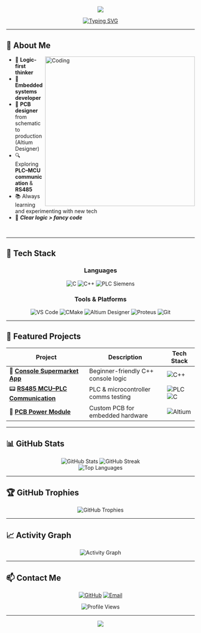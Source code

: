 # <!-- Banner -->
<p align="center">
  <img src="https://capsule-render.vercel.app/api?type=waving&color=0:0f0c29,100:302b63&height=200&section=header&text=Penny%20Dev&fontSize=50&fontColor=ffffff&fontAlignY=35&animation=fadeIn&desc=Embedded%20Developer%20%7C%20PCB%20Designer%20%7C%20C%2FC%2B%2B%20Enthusiast&descAlignY=55&descAlign=50" />
</p>

<div align="center">

[![Typing SVG](https://readme-typing-svg.herokuapp.com?font=Fira+Code&pause=1000&color=302B63&center=true&vCenter=true&width=435&lines=Logic-first+thinker;Embedded+systems+developer;PCB+designer;Always+learning+new+tech)](https://git.io/typing-svg)

</div>

---

## 👋 About Me

<img align="right" alt="Coding" width="400" src="https://media.giphy.com/media/qgQUggAC3Pfv687qPC/giphy.gif">

- 🧠 **Logic-first thinker** 
- 🔧 **Embedded systems developer**
- 📐 **PCB designer** from schematic to production (Altium Designer)
- 🔍 Exploring **PLC–MCU communication** & **RS485**
- 📚 Always learning and experimenting with new tech
- 🎯 ***Clear logic > fancy code***

<br clear="right"/>

---

## 🧰 Tech Stack

<div align="center">

### **Languages**
![C](https://img.shields.io/badge/C-00599C?style=for-the-badge&logo=c&logoColor=white)
![C++](https://img.shields.io/badge/C++-004482?style=for-the-badge&logo=cplusplus&logoColor=white)
![PLC Siemens](https://img.shields.io/badge/PLC%20Siemens-009999?style=for-the-badge&logo=siemens&logoColor=white)

### **Tools & Platforms**
![VS Code](https://img.shields.io/badge/VS%20Code-007ACC?style=for-the-badge&logo=visualstudiocode&logoColor=white)
![CMake](https://img.shields.io/badge/CMake-064F8C?style=for-the-badge&logo=cmake&logoColor=white)
![Altium Designer](https://img.shields.io/badge/Altium%20Designer-A5915F?style=for-the-badge&logo=altiumdesigner&logoColor=white)
![Proteus](https://img.shields.io/badge/Proteus-1C1C1C?style=for-the-badge)
![Git](https://img.shields.io/badge/Git-F05032?style=for-the-badge&logo=git&logoColor=white)

</div>

---

## 📌 Featured Projects

<div align="center">

| Project | Description | Tech Stack |
|---------|-------------|-----------|
| 🛒 **[Console Supermarket App](https://github.com/tinybutpenny/Console-Supermarket)** | Beginner-friendly C++ console logic | ![C++](https://img.shields.io/badge/C++-004482?style=flat-square&logo=cplusplus&logoColor=white) |
| 📟 **[RS485 MCU–PLC Communication](https://github.com/tinybutpenny/RS485-MCU-PLC)** | PLC & microcontroller comms testing | ![PLC](https://img.shields.io/badge/PLC-009999?style=flat-square) ![C](https://img.shields.io/badge/C-00599C?style=flat-square&logo=c&logoColor=white) |
| 🔌 **[PCB Power Module](https://github.com/tinybutpenny/PCB-Power-Module)** | Custom PCB for embedded hardware | ![Altium](https://img.shields.io/badge/Altium-A5915F?style=flat-square) |

</div>

---

## 📊 GitHub Stats

<div align="center">
  <img src="https://github-readme-stats.vercel.app/api?username=tinybutpenny&show_icons=true&theme=gradient&hide_border=true&bg_color=0f0c29,302b63" alt="GitHub Stats" />
  <img src="https://github-readme-streak-stats.herokuapp.com/?user=tinybutpenny&theme=gradient&hide_border=true&background=0f0c29,302b63" alt="GitHub Streak" />
</div>

<div align="center">
  <img src="https://github-readme-stats.vercel.app/api/top-langs/?username=tinybutpenny&layout=compact&theme=gradient&hide_border=true&bg_color=0f0c29,302b63" alt="Top Languages" />
</div>

---

## 🏆 GitHub Trophies

<div align="center">
  <img src="https://github-profile-trophy.vercel.app/?username=tinybutpenny&theme=radical&no-frame=true&no-bg=false&margin-w=4&row=1" alt="GitHub Trophies" />
</div>

---

## 📈 Activity Graph

<div align="center">
  <img src="https://github-readme-activity-graph.vercel.app/graph?username=tinybutpenny&custom_title=Penny's%20Contribution%20Graph&bg_color=0f0c29&color=302b63&line=ffffff&point=ffffff&area=true&hide_border=true" alt="Activity Graph" />
</div>

---

## 📫 Contact Me

<div align="center">

[![GitHub](https://img.shields.io/badge/GitHub-tinybutpenny-black?style=for-the-badge&logo=github)](https://github.com/tinybutpenny)
[![Email](https://img.shields.io/badge/Email-duongthang090803%40gmail.com-red?style=for-the-badge&logo=gmail)](mailto:duongthang090803@gmail.com)

</div>

<div align="center">
  <img src="https://komarev.com/ghpvc/?username=tinybutpenny&label=Profile%20views&color=302b63&style=flat" alt="Profile Views" />
</div>

---

<!-- Footer -->
<p align="center">
  <img src="https://capsule-render.vercel.app/api?type=waving&color=0:0f0c29,100:302b63&height=100&section=footer" />
</p>